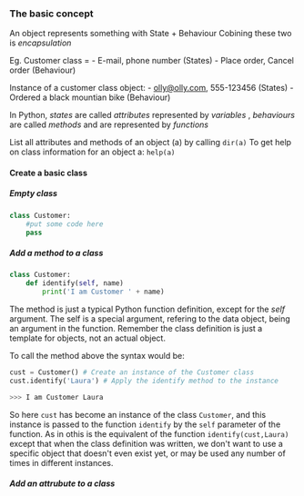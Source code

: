 ### The basic concept
An object represents something with State + Behaviour
Cobining these two is *encapsulation*

Eg. Customer class   = 
	- E-mail, phone number (States)
	- Place order, Cancel order (Behaviour)

Instance of a customer class object:
	- olly@olly.com, 555-123456  (States)
	- Ordered a black mountian bike (Behaviour)

In Python, *states* are called *attributes* represented by *variables* , *behaviours* are called *methods* and are represented by *functions*

List all attributes and methods of an object (a) by calling  `dir(a)`
To get help on class information for an object a:  `help(a)`

#### Create a basic class

##### Empty class
```python
class Customer:
	#put some code here
	pass
```

##### Add a method to a class
```python
class Customer:
	def identify(self, name)
		print('I am Customer ' + name)
```

The method is just a typical Python function definition, except for the *self* argument.  The self is a special argument, refering to the data object, being an argument in the function.  Remember the class definition is just a template for objects, not an actual object.  

To call the method above the syntax would be:
```python
cust = Customer() # Create an instance of the Customer class
cust.identify('Laura') # Apply the identify method to the instance

>>> I am Customer Laura
```
So here `cust` has become an instance of the class `Customer`, and this instance is passed to the function `identify`  by the `self` parameter of the function.  As in othis is the equivalent of the function `identify(cust,Laura)` except that when the class definition was written, we don't want to use a specific object that doesn't even exist yet, or may be used any number of times in different instances.

##### Add an attrubute to a class
